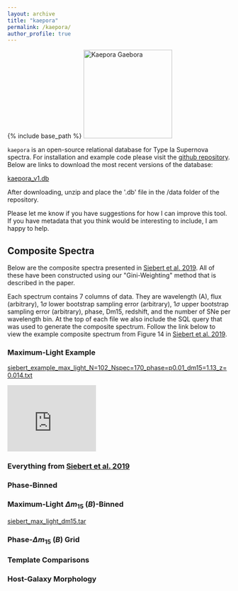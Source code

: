 ```yaml
---
layout: archive
title: "kaepora"
permalink: /kaepora/
author_profile: true
---
```


{% include base_path %}
<img src="http://msiebert1.github.io/images/Kaepora_Gaebora_Icon.png" alt="Kaepora Gaebora" width="200"/>

``kaepora`` is an open-source relational database for Type Ia Supernova spectra. For installation and example code please visit the [github repository](https://github.com/msiebert1/kaepora). Below are links to download the most recent versions of the database:

[kaepora_v1.db]()

After downloading, unzip and place the '.db' file in the /data folder of the repository. 

Please let me know if you have suggestions for how I can improve this tool. If you have metadata that you think would be interesting to include, I am happy to help. 

## Composite Spectra

Below are the composite spectra presented in [Siebert et al. 2019](https://msiebert1.github.io/publication/2019-XX-XX-Siebert_2019_MNRAS). All of these have been constructed using our "Gini-Weighting" method that is described in the paper. 

Each spectrum contains 7 columns of data. They are wavelength (A), flux (arbitrary), $1\sigma$ lower bootstrap sampling error (arbitrary), $1\sigma$ upper bootstrap sampling error (arbitrary), phase, Dm15, redshift, and the number of SNe per wavelength bin. At the top of each file we also include the SQL query that was used to generate the composite spectrum. Follow the link below to view the example composite spectrum from Figure 14 in [Siebert et al. 2019](https://msiebert1.github.io/publication/2019-XX-XX-Siebert_2019_MNRAS). 

### Maximum-Light Example

[siebert_example_max_light_N=102_Nspec=170_phase=p0.01_dm15=1.13_z=0.014.txt](http://msiebert1.github.io/files/siebert_example_max_light_N=102_Nspec=170_phase=p0.01_dm15=1.13_z=0.014.txt)

<embed src="http://msiebert1.github.io/files/maximum_light_all_dm15.pdf" width="200" type="application/pdf">

### Everything from [Siebert et al. 2019](https://msiebert1.github.io/publication/2019-XX-XX-Siebert_2019_MNRAS)

### Phase-Binned

### Maximum-Light $\Delta m_{15}$ $(B)$-Binned

[siebert_max_light_dm15.tar](http://msiebert1.github.io/files/siebert_max_light_dm15.tar)

### Phase-$\Delta m_{15}$ $(B)$ Grid

### Template Comparisons

### Host-Galaxy Morphology
